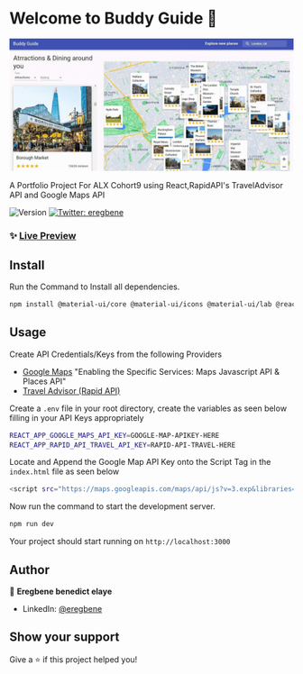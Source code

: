 # Welcome to Buddy Guide 👋

<img src="src\assets\buddy-guide.gif"/>

A Portfolio Project For ALX Cohort9 using React,RapidAPI's TravelAdvisor API and Google Maps API

<p>
  <img alt="Version" src="https://img.shields.io/badge/version-0.0.0-blue.svg?cacheSeconds=2592000" />
  <a href="https://twitter.com/eregbene" target="_blank">
    <img alt="Twitter: eregbene" src="https://img.shields.io/twitter/follow/eregbene.svg?style=social" />
  </a>
</p>

### ✨ [Live Preview](https://eregbene.tech/)

## Install
Run the Command to Install all dependencies.
```sh
npm install @material-ui/core @material-ui/icons @material-ui/lab @react-google-maps/api axios google-map-react
```

## Usage

Create API Credentials/Keys from the following Providers

* [Google Maps](https://console.cloud.google.com/) "Enabling the Specific Services: Maps Javascript API & Places API"
* [Travel Advisor (Rapid API)](https://rapidapi.com/apidojo/api/travel-advisor/)

Create a `.env` file in your root directory, create the variables as seen below filling in your API Keys appropriately
```sh
REACT_APP_GOOGLE_MAPS_API_KEY=GOOGLE-MAP-APIKEY-HERE
REACT_APP_RAPID_API_TRAVEL_API_KEY=RAPID-API-TRAVEL-HERE
```
Locate and Append the Google Map API Key onto the Script Tag in the `index.html` file as seen below
```sh
<script src="https://maps.googleapis.com/maps/api/js?v=3.exp&libraries=geometry,drawing,places&key=GOOGLE-MAP-APIKEY-HERE"></script>
```
Now run the command to start the development server.
```sh
npm run dev
```
Your project should start running on `http://localhost:3000`

## Author

👤 **Eregbene benedict elaye**

* LinkedIn: [@eregbene](https://www.linkedin.com/in/eregbene/)

## Show your support

Give a ⭐️ if this project helped you!

